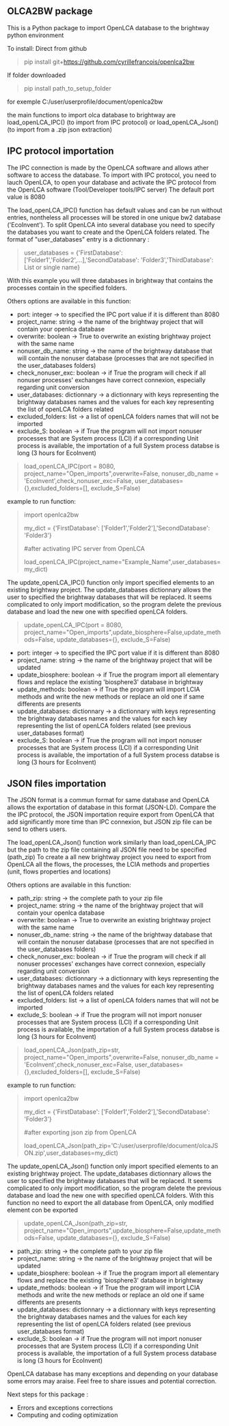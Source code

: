 ## OLCA2BW package

This is a Python package to import OpenLCA database to the brightway python environment

To install:
Direct from github

> pip install git+https://github.com/cyrillefrancois/openlca2bw

If folder downloaded 

> pip install path_to_setup_folder

for exemple C:/user/userprofile/document/openlca2bw

the main functions to import olca database to brightway are load_openLCA_IPC() (to import from IPC protocol) or load_openLCA_Json() (to import from a .zip json extraction)

## IPC protocol importation

The IPC connection is made by the OpenLCA software and allows ather software to access the database.
To import with IPC protocol, you need to lauch OpenLCA, to open your database and activate the IPC protocol from the OpenLCA software (Tool/Developer tools/IPC server)
The default port value is 8080

The load_openLCA_IPC() function has default values and can be run without entries, nontheless all processes will be stored in one unique bw2 database ('EcoInvent').
To split OpenLCA into several database you need to specify the databases you want to create and the OpenLCA folders related.
The format of "user_databases" entry is a dictionnary :

> user_databases = {'FirstDatabase': ['Folder1','Folder2',...],'SecondDatabase': 'Folder3','ThirdDatabase': List or single name}

With this example you will three databases in brightway that contains the processes contain in the specified folders.

Others options are available in this function:
- port: integer -> to specified the IPC port value if it is different than 8080
- project_name: string -> the name of the brightway project that will contain your openlca database
- overwrite: boolean -> True to overwrite an existing brightway project with the same name
- nonuser_db_name: string -> the name of the brightway database that will contain the nonuser database (processes that are not specified in the user_databases folders)
- check_nonuser_exc: boolean -> if True the program will check if all nonuser processes' exchanges have correct connexion, especially regarding unit conversion
- user_databases: dictionnary -> a dictionnary with keys representing the brightway databases names and the values for each key representing the list of openLCA folders related
- excluded_folders: list -> a list of openLCA folders names that will not be imported
- exclude_S: boolean -> if True the program will not import nonuser processes that are System process (LCI) if a corresponding Unit process is available, the importation of a full System process databse is long (3 hours for EcoInvent) 

> load_openLCA_IPC(port = 8080, project_name="Open_imports",overwrite=False, 
>                     nonuser_db_name = 'EcoInvent',check_nonuser_exc=False,
>                     user_databases={},excluded_folders=[], exclude_S=False)
                     
example to run function:
> import openlca2bw
>
> my_dict = {'FirstDatabase': ['Folder1','Folder2'],'SecondDatabase': 'Folder3'}
>
> #after activating IPC server from OpenLCA
>
> load_openLCA_IPC(project_name="Example_Name",user_databases=my_dict)
                     
The update_openLCA_IPC() function only import specified elements to an existing brightway project.
The update_databases dictionnary allows the user to specified the brightway databases that will be replaced.
It seems complicated to only import modification, so the program delete the previous database and load the new one with specified openLCA folders.

> update_openLCA_IPC(port = 8080, project_name="Open_imports",update_biosphere=False,update_methods=False,
>                     update_databases={}, exclude_S=False)

- port: integer -> to specified the IPC port value if it is different than 8080
- project_name: string -> the name of the brightway project that will be updated
- update_biosphere: boolean -> if True the program import all elementary flows and replace the existing 'biosphere3' database in brightway
- update_methods: boolean -> if True the program will import LCIA methods and write the new methods or replace an old one if same differents are presents
- update_databases: dictionnary -> a dictionnary with keys representing the brightway databases names and the values for each key representing the list of openLCA folders related (see previous user_databases format)
- exclude_S: boolean -> if True the program will not import nonuser processes that are System process (LCI) if a corresponding Unit process is available, the importation of a full System process databse is long (3 hours for EcoInvent) 

## JSON files importation

The JSON format is a commun format for same database and OpenLCA allows the exportation of database in this format (JSON-LD).
Compare the the IPC protocol, the JSON importation require export from OpenLCA that add significantly more time than IPC connexion, but JSON zip file can be send to others users.

The load_openLCA_Json() function work similarly than load_openLCA_IPC but the path to the zip file containing all JSON file need to be specified (path_zip)
To create a all new brightway project you need to export from OpenLCA all the flows, the processes, the LCIA methods and properties (unit, flows properties and locations)

Others options are available in this function:
- path_zip: string -> the complete path to your zip file
- project_name: string -> the name of the brightway project that will contain your openlca database
- overwrite: boolean -> True to overwrite an existing brightway project with the same name
- nonuser_db_name: string -> the name of the brightway database that will contain the nonuser database (processes that are not specified in the user_databases folders)
- check_nonuser_exc: boolean -> if True the program will check if all nonuser processes' exchanges have correct connexion, especially regarding unit conversion
- user_databases: dictionnary -> a dictionnary with keys representing the brightway databases names and the values for each key representing the list of openLCA folders related
- excluded_folders: list -> a list of openLCA folders names that will not be imported
- exclude_S: boolean -> if True the program will not import nonuser processes that are System process (LCI) if a corresponding Unit process is available, the importation of a full System process databse is long (3 hours for EcoInvent) 

>load_openLCA_Json(path_zip=str, project_name="Open_imports",overwrite=False, 
>                     nonuser_db_name = 'EcoInvent',check_nonuser_exc=False,
>                     user_databases={},excluded_folders=[], exclude_S=False) 

example to run function:
> import openlca2bw
>
> my_dict = {'FirstDatabase': ['Folder1','Folder2'],'SecondDatabase': 'Folder3'}
>
> #after exporting json zip from OpenLCA
>
> load_openLCA_Json(path_zip='C:/user/userprofile/document/olcaJSON.zip',user_databases=my_dict)

The update_openLCA_Json() function only import specified elements to an existing brightway project.
The update_databases dictionnary allows the user to specified the brightway databases that will be replaced.
It seems complicated to only import modification, so the program delete the previous database and load the new one with specified openLCA folders.
With this function no need to export the all database from OpenLCA, only modified element con be exported

> update_openLCA_Json(path_zip=str, project_name="Open_imports",update_biosphere=False,update_methods=False,
>                     update_databases={}, exclude_S=False)

- path_zip: string -> the complete path to your zip file
- project_name: string -> the name of the brightway project that will be updated
- update_biosphere: boolean -> if True the program import all elementary flows and replace the existing 'biosphere3' database in brightway
- update_methods: boolean -> if True the program will import LCIA methods and write the new methods or replace an old one if same differents are presents
- update_databases: dictionnary -> a dictionnary with keys representing the brightway databases names and the values for each key representing the list of openLCA folders related (see previous user_databases format)
- exclude_S: boolean -> if True the program will not import nonuser processes that are System process (LCI) if a corresponding Unit process is available, the importation of a full System process database is long (3 hours for EcoInvent) 


                 
OpenLCA database has many exceptions and depending on your database some errors may araise. Feel free to share issues and potential correction.

Next steps for this package :
- Errors and exceptions corrections
- Computing and coding optimization
